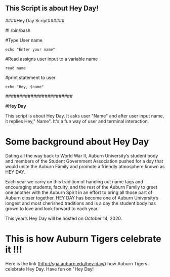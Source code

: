 

## This Script is about Hey Day!
####Hey Day Script######

#! /bin/bash

#Type User name

`echo "Enter your name"`

#Read assigns user input to a variable name

`read name` 

#print statement to user

`echo "Hey, $name"`

########################

#**Hey Day**  

This script is about Hey Day. It asks user "Name" and after user input name, it replies Hey," Name". It's a fun way of user and terminal interaction. 

# Some background about Hey Day
Dating all the way back to World War II, Auburn University’s student body and members of the Student Government Association pushed for a day that would unite the Auburn Family and promote a friendly atmosphere known as HEY DAY.

Each year we carry on this tradition of handing out name tags and encouraging students, faculty, and the rest of the Auburn Family to greet one another with the Auburn Spirit in an effort to bring all those part of Auburn closer together. HEY DAY has become one of Auburn University’s longest and most cherished traditions and is a day the student body has grown to love and look forward to each year.

This year’s Hey Day will be hosted on October 14, 2020.

# This is how Auburn Tigers celebrate it !!!
Here is the link (http://sga.auburn.edu/hey-day/) how Auburn Tigers celebrate Hey Day.
Have fun on "Hey Day!
